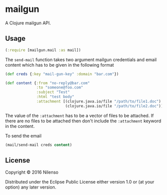 # mailgun

A Clojure mailgun API.

## Usage

```clj
(:require [mailgun.mail :as mail])
```

The `send-mail` function takes two argument mailgun credentials and email content which has to be given in the following format
```clj
(def creds {:key "mail-gun-key" :domain "bar.com"})

(def content {:from "no-reply@bar.com"
              :to "someone@foo.com"
              :subject "Test"
              :html "test body"
              :attachment [(clojure.java.io/file "/path/to/file1.doc")
                           (clojure.java.io/file "/path/to/file2.doc")]})
```
The value of the `:attachment` has to be a vector of files to be attached. If there are no files to be attached then don't include the `:attachment` keyword in the content.

To send the email
```clj
(mail/send-mail creds content)
```

## License

Copyright © 2016 Nilenso

Distributed under the Eclipse Public License either version 1.0 or (at
your option) any later version.
